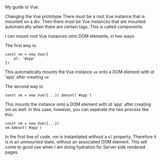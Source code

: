 My guide to Vue.

Changing the Vue prototype
There must be a root Vue instance that is mounted on a div. Then there must be Vue instances that are mounted automatically when there are certain tags. This is called components.

I can mount root Vue instances onto DOM elements,  in two ways.

The first way is:

    const vm = new Vue({
	    el: '#app'
	})

This automatically mounts the Vue instance `vm` onto a DOM element with id 'app' after creating `vm`

The second way is:

    const vm = new Vue({...}).$mount('#app')

This mounts the instance onto a DOM element with id 'app' after creating vm as well. In this case, however, you can seperate the two process like this:

    const vm = new Vue({...})
    vm.$mount('#app')

In the first line of code, vm is instantiated without a `el` property. Therefore it is in an *unmounted* state, without an associated DOM element.
This will come to good use when I am doing hydration for Server side rendered pages.
    

<!--stackedit_data:
eyJoaXN0b3J5IjpbMTQ1NDgyNDE0MSwxMDUyMjQ4Njc5LC0xNj
A1OTI0ODg3XX0=
-->